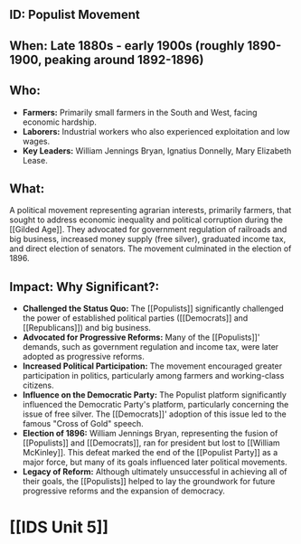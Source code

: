 ## ID: Populist Movement

## When: Late 1880s - early 1900s (roughly 1890-1900, peaking around 1892-1896)

## Who:
* **Farmers:** Primarily small farmers in the South and West, facing economic hardship.
* **Laborers:** Industrial workers who also experienced exploitation and low wages.
* **Key Leaders:** William Jennings Bryan, Ignatius Donnelly, Mary Elizabeth Lease.

## What: 
A political movement representing agrarian interests, primarily farmers, that sought to address economic inequality and political corruption during the [[Gilded Age]].  They advocated for government regulation of railroads and big business, increased money supply (free silver), graduated income tax, and direct election of senators.  The movement culminated in the election of 1896.

## Impact: Why Significant?:
* **Challenged the Status Quo:** The [[Populists]] significantly challenged the power of established political parties ([[Democrats]] and [[Republicans]]) and big business.
* **Advocated for Progressive Reforms:**  Many of the [[Populists]]' demands, such as government regulation and income tax, were later adopted as progressive reforms.
* **Increased Political Participation:** The movement encouraged greater participation in politics, particularly among farmers and working-class citizens.
* **Influence on the Democratic Party:** The Populist platform significantly influenced the Democratic Party's platform, particularly concerning the issue of free silver.  The [[Democrats]]' adoption of this issue led to the famous "Cross of Gold" speech.
* **Election of 1896:** William Jennings Bryan, representing the fusion of [[Populists]] and [[Democrats]], ran for president but lost to [[William McKinley]]. This defeat marked the end of the [[Populist Party]] as a major force, but many of its goals influenced later political movements.
* **Legacy of Reform:** Although ultimately unsuccessful in achieving all of their goals, the [[Populists]] helped to lay the groundwork for future progressive reforms and the expansion of democracy.

# [[IDS Unit 5]]